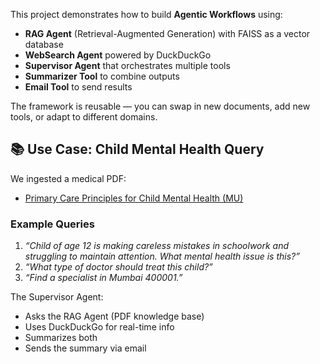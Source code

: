 This project demonstrates how to build **Agentic Workflows** using:
- **RAG Agent** (Retrieval-Augmented Generation) with FAISS as a vector database
- **WebSearch Agent** powered by DuckDuckGo
- **Supervisor Agent** that orchestrates multiple tools
- **Summarizer Tool** to combine outputs
- **Email Tool**  to send results


The framework is reusable — you can swap in new documents, add new tools, or adapt to different domains.


## 📚 Use Case: Child Mental Health Query
We ingested a medical PDF:
- [Primary Care Principles for Child Mental Health (MU)](https://medicine.missouri.edu/sites/default/files/psychiatry/21-0151BH_PrimaryCarePrinciplesforChildMentalHealthBooklet_FINAL%20(1).pdf)


### Example Queries
1. *“Child of age 12 is making careless mistakes in schoolwork and struggling to maintain attention. What mental health issue is this?”*
2. *“What type of doctor should treat this child?”*
3. *“Find a specialist in Mumbai 400001.”*

The Supervisor Agent:
- Asks the RAG Agent (PDF knowledge base)
- Uses DuckDuckGo for real-time info
- Summarizes both
- Sends the summary via email
